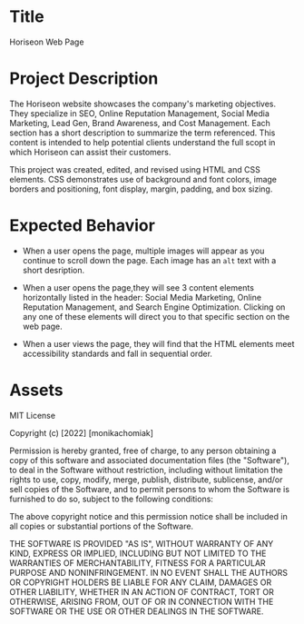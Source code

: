 # Title

Horiseon Web Page

# Project Description

The Horiseon website showcases the company's marketing objectives. They specialize in SEO, Online Reputation Management, Social Media Marketing, Lead Gen, Brand Awareness, and Cost Management. Each section has a short description to summarize the term referenced. This content is intended to help potential clients understand the full scopt in which Horiseon can assist their customers.

This project was created, edited, and revised using HTML and CSS elements. CSS demonstrates use of background and font colors, image borders and positioning, font display, margin, padding, and box sizing.

# Expected Behavior

* When a user opens the page, multiple images will appear as you continue to scroll down the page. Each image has an `alt` text with a short desription.

* When a user opens the page,they will see 3 content elements horizontally listed in the header: Social Media Marketing, Online Reputation Management, and Search Engine Optimization. Clicking on any one of these elements will direct you to that specific section on the web page.

* When a user views the page, they will find that the HTML elements meet accessibility standards and fall in sequential order.


# Assets


MIT License

Copyright (c) [2022] [monikachomiak]

Permission is hereby granted, free of charge, to any person obtaining a copy
of this software and associated documentation files (the "Software"), to deal
in the Software without restriction, including without limitation the rights
to use, copy, modify, merge, publish, distribute, sublicense, and/or sell
copies of the Software, and to permit persons to whom the Software is
furnished to do so, subject to the following conditions:

The above copyright notice and this permission notice shall be included in all
copies or substantial portions of the Software.

THE SOFTWARE IS PROVIDED "AS IS", WITHOUT WARRANTY OF ANY KIND, EXPRESS OR
IMPLIED, INCLUDING BUT NOT LIMITED TO THE WARRANTIES OF MERCHANTABILITY,
FITNESS FOR A PARTICULAR PURPOSE AND NONINFRINGEMENT. IN NO EVENT SHALL THE
AUTHORS OR COPYRIGHT HOLDERS BE LIABLE FOR ANY CLAIM, DAMAGES OR OTHER
LIABILITY, WHETHER IN AN ACTION OF CONTRACT, TORT OR OTHERWISE, ARISING FROM,
OUT OF OR IN CONNECTION WITH THE SOFTWARE OR THE USE OR OTHER DEALINGS IN THE
SOFTWARE.
